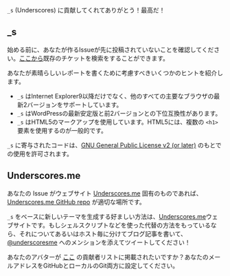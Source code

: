 `_s` (Underscores) に貢献してくれてありがとう！最高だ！

## _s
始める前に、あなたが作るIssueが先に投稿されていないことを確認してください。[ここから](https://github.com/Automattic/_s/search)既存のチケットを検索をすることができます。

あなたが素晴らしいレポートを書くために考慮すべきいくつかのヒントを紹介します。

* `_s` はInternet Explorer9以降だけでなく、他のすべての主要なブラウザの最新2バージョンをサポートしています。
* `_s` はWordPressの最新安定版と前2バージョンとの下位互換性があります。
* `_s` はHTML5のマークアップを使用しています。HTML5には、複数の `<h1>` 要素を使用するのが一般的です。

`_s` に寄与されたコードは、[GNU General Public License v2 (or later)](http://www.gnu.org/licenses/gpl-2.0.html) のもとでの使用を許可されます。

## Underscores.me
あなたの Issue がウェブサイト [Underscores.me](http://underscores.me) 固有のものであれば、[Underscores.me GitHub repo](https://github.com/Automattic/underscores.me) が適切な場所です。

`_s` をベースに新しいテーマを生成する好ましい方法は、[Underscores.me](http://underscores.me)ウェブサイトです。もしシェルスクリプトなどを使った代替の方法をもっているなら、それについてあるいはホスト毎に分けてブログ記事を書いて、[@underscoresme](https://twitter.com/underscoresme) へのメンションを添えてツイートしてください！

あなたのアバターが [ここ](http://underscores.me/#contribute) の貢献者リストに掲載されたいですか？あなたのメールアドレスをGitHubとローカルのGit両方に設定してください。
